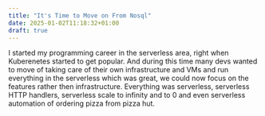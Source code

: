 ```yaml
---
title: "It's Time to Move on From Nosql"
date: 2025-01-02T11:18:32+01:00
draft: true
---
```

I started my programming career in the serverless area, right when Kuberenetes started to get popular. And during this time many devs wanted to move of taking care of their own infrastructure and VMs and run everything in the serverless which was great, we could now focus on the features rather then infrastructure.
Everything was serverless, serverless HTTP handlers, serverless scale to infinity and to 0 and even serverless automation of ordering pizza from pizza hut.
